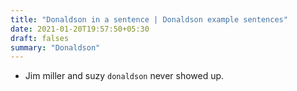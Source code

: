 ```yaml
---
title: "Donaldson in a sentence | Donaldson example sentences"
date: 2021-01-20T19:57:50+05:30
draft: falses
summary: "Donaldson"
---
```

- Jim miller and suzy `donaldson` never showed up.
                 

